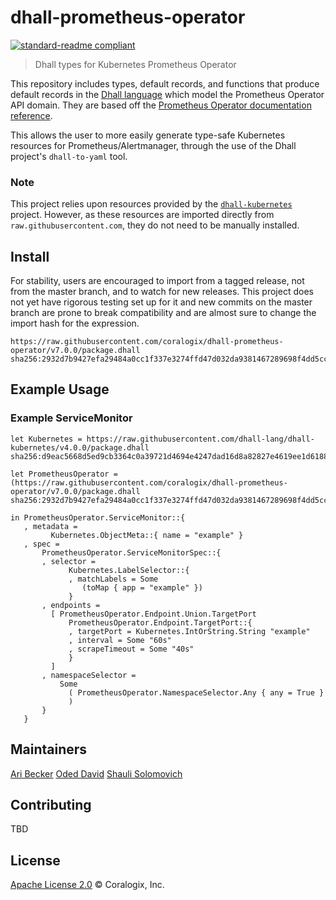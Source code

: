 # dhall-prometheus-operator
[![standard-readme compliant](https://img.shields.io/badge/readme%20style-standard-brightgreen.svg?style=flat-square)](https://github.com/RichardLitt/standard-readme)

> Dhall types for Kubernetes Prometheus Operator

This repository includes types, default records, and functions that produce default records in the [Dhall language](https://github.com/dhall-lang/dhall-lang) which model the Prometheus Operator API domain. They are based off the [Prometheus Operator documentation reference](https://github.com/coreos/prometheus-operator/blob/master/Documentation/api.md).

This allows the user to more easily generate type-safe Kubernetes resources for Prometheus/Alertmanager, through the use of the Dhall project's `dhall-to-yaml` tool.

### Note
This project relies upon resources provided by the [`dhall-kubernetes`](https://github.com/dhall-lang/dhall-kubernetes) project. However, as these resources are imported directly from `raw.githubusercontent.com`, they do not need to be manually installed.

## Install
For stability, users are encouraged to import from a tagged release, not from the master branch, and to watch for new releases. This project does not yet have rigorous testing set up for it and new commits on the master branch are prone to break compatibility and are almost sure to change the import hash for the expression.
```
https://raw.githubusercontent.com/coralogix/dhall-prometheus-operator/v7.0.0/package.dhall sha256:2932d7b9427efa29484a0cc1f337e3274ffd47d032da9381467289698f4dd5cc
```

## Example Usage
### Example ServiceMonitor
```dhall
let Kubernetes = https://raw.githubusercontent.com/dhall-lang/dhall-kubernetes/v4.0.0/package.dhall sha256:d9eac5668d5ed9cb3364c0a39721d4694e4247dad16d8a82827e4619ee1d6188

let PrometheusOperator = (https://raw.githubusercontent.com/coralogix/dhall-prometheus-operator/v7.0.0/package.dhall sha256:2932d7b9427efa29484a0cc1f337e3274ffd47d032da9381467289698f4dd5cc).v1

in PrometheusOperator.ServiceMonitor::{
   , metadata =
         Kubernetes.ObjectMeta::{ name = "example" }
   , spec =
       PrometheusOperator.ServiceMonitorSpec::{
       , selector =
             Kubernetes.LabelSelector::{
             , matchLabels = Some
                (toMap { app = "example" })
             }
       , endpoints =
         [ PrometheusOperator.Endpoint.Union.TargetPort
             PrometheusOperator.Endpoint.TargetPort::{
             , targetPort = Kubernetes.IntOrString.String "example"
             , interval = Some "60s"
             , scrapeTimeout = Some "40s"
             }
         ]
       , namespaceSelector =
           Some
             ( PrometheusOperator.NamespaceSelector.Any { any = True }
             )
       }
   }
```

## Maintainers
[Ari Becker](https://github.com/ari-becker)
[Oded David](https://github.com/oded-dd)
[Shauli Solomovich](https://github.com/ShauliSolomovich)

## Contributing
TBD

## License
[Apache License 2.0](https://www.apache.org/licenses/LICENSE-2.0) © Coralogix, Inc.
